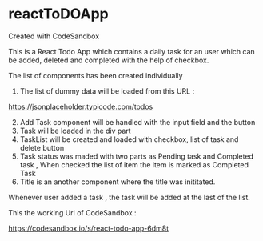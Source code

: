 # reactToDOApp
Created with CodeSandbox

This is a React Todo App which contains a daily task for an user which can be added, deleted and completed with the help of checkbox.

The list of components has been created individually

1) The list of dummy data will be loaded from this URL :

https://jsonplaceholder.typicode.com/todos

2) Add Task component will be handled with the input field and the button
3) Task will be loaded in the div part 
4) TaskList will be created and loaded with checkbox, list of task and delete button
5) Task status was maded with two parts as Pending task and Completed task , When checked the list of item the item is marked as Completed Task
6) Title is an another component where the title was inititated. 

Whenever user added a task , the task will be added at the last of the list.

This the working Url of CodeSandbox :

https://codesandbox.io/s/react-todo-app-6dm8t




